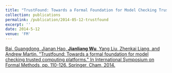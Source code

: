```yaml
---
title: "TrustFound: Towards a Formal Foundation for Model Checking Trusted Computing Platforms"
collection: publications
permalink: /publication/2014-05-12-trustfound
excerpt: ''
date: 2014-5-12
venue: 'FM'
---
```


[Bai, Guangdong, Jianan Hao, **Jianliang Wu**, Yang Liu, Zhenkai Liang, and Andrew Martin. "Trustfound: Towards a formal foundation for model checking trusted computing platforms." In International Symposium on Formal Methods, pp. 110-126. Springer, Cham, 2014.](https://link.springer.com/chapter/10.1007/978-3-319-06410-9_8)
